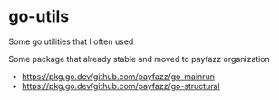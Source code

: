 # go-utils

Some go utilities that I often used

Some package that already stable and moved to payfazz organization
- https://pkg.go.dev/github.com/payfazz/go-mainrun
- https://pkg.go.dev/github.com/payfazz/go-structural
